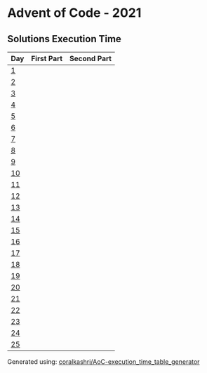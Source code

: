 # Advent of Code - 2021

## Solutions Execution Time
| Day | First Part | Second Part |
| --- | ---------- | ----------- |
| [1](./day_1.hpp) |  |  |
| [2](./day_2.hpp) |  |  |
| [3](./day_3.hpp) |  |  |
| [4](./day_4.hpp) |  |  |
| [5](./day_5.hpp) |  |  |
| [6](./day_6.hpp) |  |  |
| [7](./day_7.hpp) |  |  |
| [8](./day_8.hpp) |  |  |
| [9](./day_9.hpp) |  |  |
| [10](./day_10.hpp) |  |  |
| [11](./day_11.hpp) |  |  |
| [12](./day_12.hpp) |  |  |
| [13](./day_13.hpp) |  |  |
| [14](./day_14.hpp) |  |  |
| [15](./day_15.hpp) |  |  |
| [16](./day_16.hpp) |  |  |
| [17](./day_17.hpp) |  |  |
| [18](./day_18.hpp) |  |  |
| [19](./day_19.hpp) |  |  |
| [20](./day_20.hpp) |  |  |
| [21](./day_21.hpp) |  |  |
| [22](./day_22.hpp) |  |  |
| [23](./day_23.hpp) |  |  |
| [24](./day_24.hpp) |  |  |
| [25](./day_25.hpp) |  |  |
Generated using: [coralkashri/AoC-execution_time_table_generator](https://github.com/coralkashri/AoC-execution_time_table_generator)